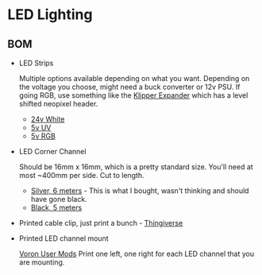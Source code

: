 # LED Lighting

## BOM

* LED Strips

  Multiple options available depending on what you want.  Depending on the voltage you choose, might need a buck converter or 12v PSU.  If going RGB, use something like the [Klipper Expander](https://github.com/VoronDesign/Voron-Hardware/tree/master/Klipper_Expander) which has a level shifted neopixel header.
  
  * [24v White](https://www.amazon.com/gp/product/B073QNMS5J)
  * [5v UV](https://www.amazon.com/gp/product/B0811HJ65Q)
  * [5v RGB](https://www.amazon.com/gp/product/B07BTTY4FL)

* LED Corner Channel

  Should be 16mm x 16mm, which is a pretty standard size.  You'll need at most ~400mm per side.  Cut to length.
  * [Silver, 6 meters](https://www.amazon.com/dp/B06Y2Z8PST) - This is what I bought, wasn't thinking and should have gone black.
  * [Black, 5 meters](https://www.amazon.com/dp/B01DM7GBIM/)

* Printed cable clip, just print a bunch - [Thingiverse](https://www.thingiverse.com/thing:2424166)

* Printed LED channel mount

  [Voron User Mods](https://github.com/VoronDesign/VoronUsers/tree/master/legacy_printers/printer_mods/Armstr0ng)
  Print one left, one right for each LED channel that you are mounting.
